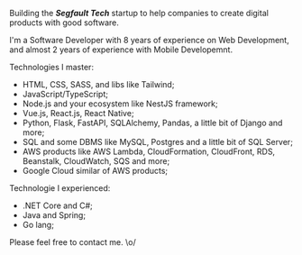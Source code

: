 Building the **_Segfault Tech_** startup to help companies to create digital products with good software.

I'm a Software Developer with 8 years of experience on Web Development, and almost 2 years of experience with Mobile Developemnt.

Technologies I master:

- HTML, CSS, SASS, and libs like Tailwind;
- JavaScript/TypeScript;
- Node.js and your ecosystem like NestJS framework;
- Vue.js, React.js, React Native;
- Python, Flask, FastAPI, SQLAlchemy, Pandas, a little bit of Django and more;
- SQL and some DBMS like MySQL, Postgres and a little bit of SQL Server;
- AWS products like AWS Lambda, CloudFormation, CloudFront, RDS, Beanstalk, CloudWatch, SQS and more;
- Google Cloud similar of AWS products;


Technologie I experienced:

- .NET Core and C#;
- Java and Spring;
- Go lang;

Please feel free to contact me. \o/
